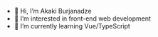 - 👋 Hi, I’m Akaki Burjanadze
- 👀 I’m interested in front-end web development
- 🌱 I’m currently learning Vue/TypeScript

<!---
Akaki16/Akaki16 is a ✨ special ✨ repository because its `README.md` (this file) appears on your GitHub profile.
You can click the Preview link to take a look at your changes.
--->
